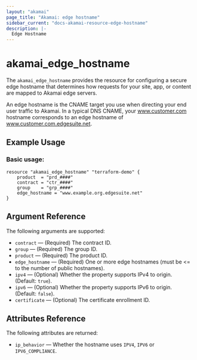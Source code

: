 ```yaml
---
layout: "akamai"
page_title: "Akamai: edge hostname"
sidebar_current: "docs-akamai-resource-edge-hostname"
description: |-
  Edge Hostname
---
```


# akamai_edge_hostname



The `akamai_edge_hostname` provides the resource for configuring a secure edge hostname that determines how requests for your site, app, or content are mapped to Akamai edge servers. 

An edge hostname is the CNAME target you use when directing your end user traffic to Akamai. In a typical DNS CNAME, your www.customer.com hostname corresponds to an edge hostname of www.customer.com.edgesuite.net.


## Example Usage

### Basic usage:

```hcl
resource "akamai_edge_hostname" "terraform-demo" {
    product  = "prd_####"
    contract = "ctr_####"
    group    = "grp_####"
    edge_hostname = "www.example.org.edgesuite.net"
}
```

## Argument Reference

The following arguments are supported:

* `contract` — (Required) The contract ID.  
* `group` — (Required) The group ID.  
* `product` — (Required) The product ID.  
* `edge_hostname` — (Required) One or more edge hostnames (must be <= to the number of public hostnames).
* `ipv4` — (Optional) Whether the property supports IPv4 to origin.  (Default: `true`).
* `ipv6` —  (Optional) Whether the property supports IPv6 to origin. (Default: `false`).
* `certificate` — (Optional) The certificate enrollment ID.  

## Attributes Reference

The following attributes are returned:

* `ip_behavior` — Whether the hostname uses `IPV4`, `IPV6` or `IPV6_COMPLIANCE`.
